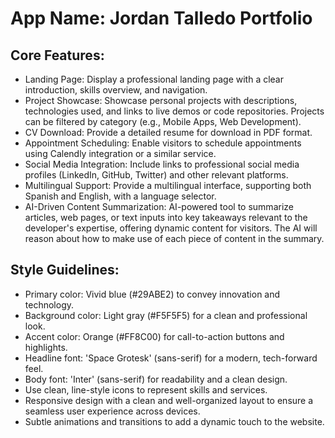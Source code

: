 # **App Name**: Jordan Talledo Portfolio

## Core Features:

- Landing Page: Display a professional landing page with a clear introduction, skills overview, and navigation.
- Project Showcase: Showcase personal projects with descriptions, technologies used, and links to live demos or code repositories. Projects can be filtered by category (e.g., Mobile Apps, Web Development).
- CV Download: Provide a detailed resume for download in PDF format.
- Appointment Scheduling: Enable visitors to schedule appointments using Calendly integration or a similar service.
- Social Media Integration: Include links to professional social media profiles (LinkedIn, GitHub, Twitter) and other relevant platforms.
- Multilingual Support: Provide a multilingual interface, supporting both Spanish and English, with a language selector.
- AI-Driven Content Summarization: AI-powered tool to summarize articles, web pages, or text inputs into key takeaways relevant to the developer's expertise, offering dynamic content for visitors. The AI will reason about how to make use of each piece of content in the summary.

## Style Guidelines:

- Primary color: Vivid blue (#29ABE2) to convey innovation and technology.
- Background color: Light gray (#F5F5F5) for a clean and professional look.
- Accent color: Orange (#FF8C00) for call-to-action buttons and highlights.
- Headline font: 'Space Grotesk' (sans-serif) for a modern, tech-forward feel.
- Body font: 'Inter' (sans-serif) for readability and a clean design.
- Use clean, line-style icons to represent skills and services.
- Responsive design with a clean and well-organized layout to ensure a seamless user experience across devices.
- Subtle animations and transitions to add a dynamic touch to the website.